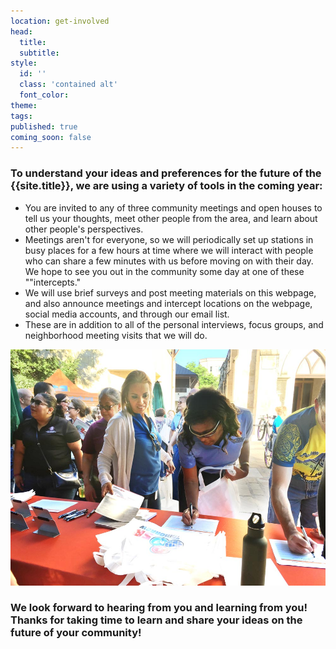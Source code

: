 ```yaml
---
location: get-involved
head:
  title:
  subtitle:
style:
  id: ''
  class: 'contained alt'
  font_color:
theme:
tags:
published: true
coming_soon: false
---
```


<div class="container">
  <div class="row">
    <h3 class="text-orange">To understand your ideas and preferences for the future of the {{site.title}}, we are using a variety of tools in the coming year:</h3>
    <div class="text-left col-12 col-md-7 align-self-center">
      <ul>
      <li>You are invited to any of three community meetings and open houses to tell us your thoughts, meet other people from the area, and learn about other people's perspectives.</li>
      <li>Meetings aren't for everyone, so  we will periodically set up stations in busy places for a few hours at time where we will interact with people who can share a few minutes with us before moving on with their day.  We hope to see you out in the community some day at one of these ""intercepts."</li>
      <li>We will use brief surveys and post meeting materials on this webpage, and also announce meetings and intercept locations on the webpage, social media accounts, and through our email list.</li>
      <li>These are in addition to all of the personal interviews, focus groups, and neighborhood meeting visits that we will do.</li>
      </ul>
    </div>
    <div class="text-left col-12 col-md-5">
      <img src="/img/get-involved.jpg">
    </div>
    <h3 class="text-orange">We look forward to hearing from you and learning from you!  Thanks for taking time to learn and share your ideas on the future of your community!</h3>
  </div>
</div>
